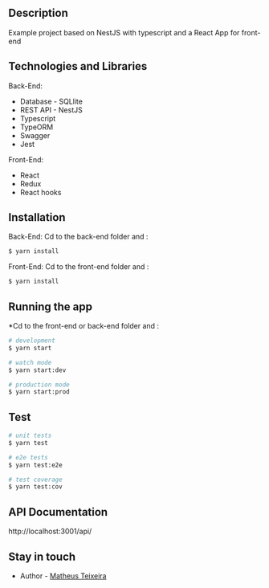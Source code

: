## Description

Example project based on NestJS with typescript and a React App for front-end

## Technologies and Libraries

Back-End:
- Database - SQLlite
- REST API - NestJS
- Typescript
- TypeORM
- Swagger
- Jest

Front-End:
- React
- Redux
- React hooks
## Installation

Back-End:
Cd to the back-end folder and :
```bash
$ yarn install
```

Front-End:
Cd to the front-end folder and :
```bash
$ yarn install
```

## Running the app

*Cd to the front-end or back-end folder and :

```bash
# development
$ yarn start

# watch mode
$ yarn start:dev

# production mode
$ yarn start:prod
```

## Test

```bash
# unit tests
$ yarn test

# e2e tests
$ yarn test:e2e

# test coverage
$ yarn test:cov
```
## API Documentation
http://localhost:3001/api/

## Stay in touch
- Author - [Matheus Teixeira](teixeirammatheus@gmail.com)

